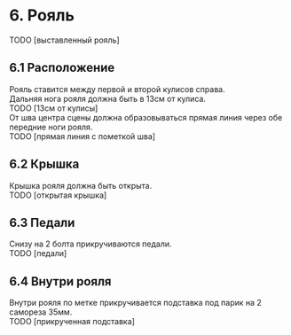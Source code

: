 # 6. Рояль
TODO [выставленный рояль]
## 6.1 Расположение
Рояль ставится между первой и второй кулисов справа.\
Дальняя нога рояля должна быть в 13см от кулиса.\
TODO [13см от кулисы]\
От шва центра сцены должна образовываться прямая линия через обе передние ноги рояля.\
TODO [прямая линия с пометкой шва]
## 6.2 Крышка
Крышка рояля должна быть открыта.\
TODO [открытая крышка]
## 6.3 Педали
Снизу на 2 болта прикручиваются педали.\
TODO [педали]
## 6.4 Внутри рояля
Внутри рояля по метке прикручивается подставка под парик на 2 самореза 35мм.\
TODO [прикрученная подставка]